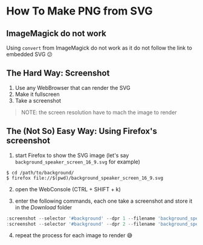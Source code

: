 # How To Make PNG from SVG

## ImageMagick do not work

Using `convert` from ImageMagick do not work as it do not follow the link to embedded SVG 😕

## The Hard Way: Screenshot

1. Use any WebBrowser that can render the SVG
2. Make it fullscreen
3. Take a screenshot

> NOTE: the screen resolution have to mach the image to render

## The (Not So) Easy Way: Using Firefox's screenshot

1. start Firefox to show the SVG image (let's say `background_speaker_screen_16_9.svg` for example)
  ```shell
  $ cd /path/to/background/
  $ firefox file://$(pwd)/background_speaker_screen_16_9.svg
  ```
2. open the WebConsole (CTRL + SHIFT + k)

3. enter the following commands, each one take a screenshot and store it in the _Download_ folder
  ```javascript
  :screenshot --selector '#background' --dpr 1 --filename 'background_speaker_screen_16_9.png'
  :screenshot --selector '#background' --dpr 2 --filename 'background_speaker_screen_16_9@2X.png'
  ```

4. repeat the process for each image to render 😅
